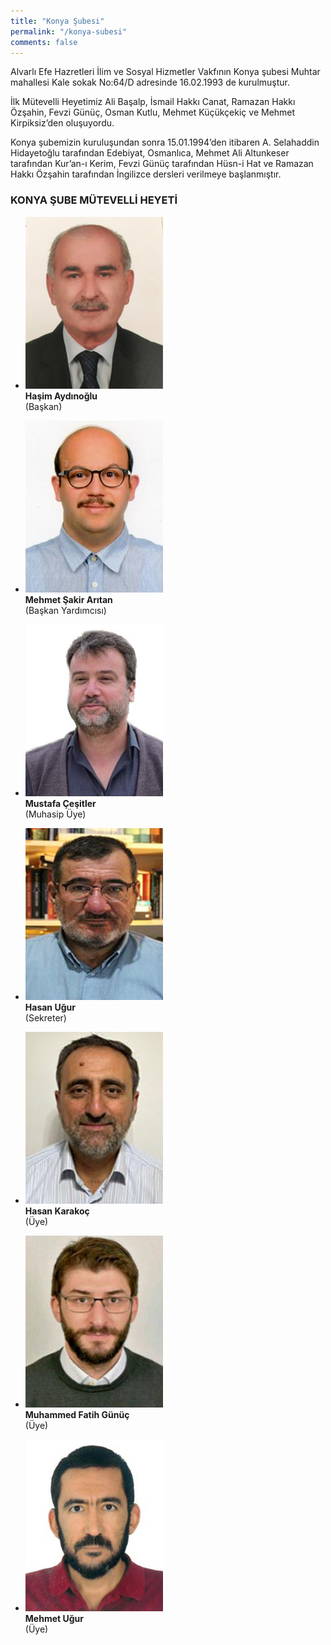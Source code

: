 ```yaml
---
title: "Konya Şubesi"
permalink: "/konya-subesi"
comments: false
---
```


Alvarlı Efe Hazretleri İlim ve Sosyal Hizmetler Vakfının Konya şubesi Muhtar mahallesi Kale sokak No:64/D adresinde 16.02.1993 de kurulmuştur.

İlk Mütevelli Heyetimiz Ali Başalp, İsmail Hakkı Canat, Ramazan Hakkı Özşahin, Fevzi Günüç, Osman Kutlu, Mehmet Küçükçekiç ve Mehmet Kirpiksiz’den oluşuyordu.

Konya şubemizin kuruluşundan sonra 15.01.1994’den itibaren A. Selahaddin Hidayetoğlu tarafından Edebiyat, Osmanlıca, Mehmet Ali Altunkeser tarafından Kur’an-ı Kerim, Fevzi Günüç tarafından Hüsn-i Hat ve Ramazan Hakkı Özşahin tarafından İngilizce dersleri verilmeye başlanmıştır.

### KONYA ŞUBE MÜTEVELLİ HEYETİ

- ![Haşim Aydınoğlu](/assets/images/hasim-aydinoglu.jpg)  
  **Haşim Aydınoğlu**  
  (Başkan)

- ![Mehmet Şakir Arıtan](/assets/images/mehmet-sakir-aritan.jpg)  
  **Mehmet Şakir Arıtan**  
  (Başkan Yardımcısı)

- ![Mustafa Çeşitler](/assets/images/mustafa-cesitler.jpg)  
  **Mustafa Çeşitler**  
  (Muhasip Üye)

- ![Hasan Uğur](/assets/images/hasan-ugur.jpg)  
  **Hasan Uğur**  
  (Sekreter)

- ![Hasan Karakoç](/assets/images/hasan-karakoc.jpg)  
  **Hasan Karakoç**  
  (Üye)

- ![Muhammed Fatih Günüç](/assets/images/muhammed-fatih-gunuc.jpg)  
  **Muhammed Fatih Günüç**  
  (Üye)

- ![Mehmet Uğur](/assets/images/mehmet-ugur.jpg)  
  **Mehmet Uğur**  
  (Üye)
